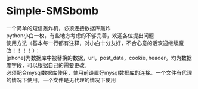 # Simple-SMSbomb
一个简单的短信轰炸机，必须连接数据库轰炸  
python小白一枚，有些地方考虑的不够完善，欢迎各位提出问题  
使用方法（基本每一行都有注释，对小白十分友好，不合心意的话欢迎继续魔改！！！！）：  
[phone]为数据库中被替换的数据，url，post_data，cookie, header。均为数据库字段，可以根据自己的需要更改。  
必须配合mysql数据库使用，使用前设置好mysql数据库的连接。一个文件有代理的情况下使用，一个文件是无代理的情况下使用  
